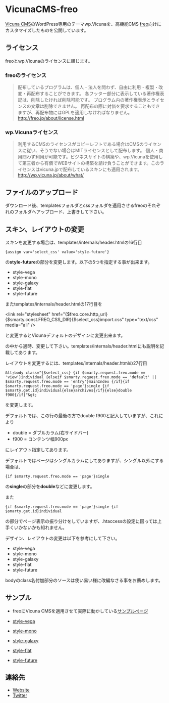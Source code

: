 # VicunaCMS-freo

[Vicuna CMS](http://vicuna.jp)のWordPress専用のテーマwp.Vicunaを、高機能CMS [freo](http://freo.jp)向けにカスタマイズしたものを公開しています。

## ライセンス

freoとwp.Vicunaのライセンスに順じます。

### freoのライセンス
> 配布しているプログラムは、個人・法人を問わず、自由に利用・複製・改変・再配布することができます。
> 各フッター部分に表示している著作権表記は、削除したければ削除可能です。
> プログラム内の著作権表示とライセンスの文章は削除できません。
> 再配布の際に対価を要求することもできますが、再配布物にはGPLを適用しなければなりません。
> <http://freo.jp/about/license.html>

### wp.Vicunaライセンス
> 利用するCMSのライセンスがコピーレフトである場合はCMSのライセンスに従い、そうでない場合はMITライセンスとして配布します。
> 個人・商用問わず利用が可能です。ビジネスサイトの構築や、wp.Vicunaを使用して第三者から有償でWEBサイトの構築を請け負うことができます。このライセンスはvicuna.jpで配布しているスキンにも適用されます。
> <http://wp.vicuna.jp/about/what/>

## ファイルのアップロード

ダウンロード後、templatesフォルダとcssフォルダを適用させるfreoのそれぞれのフォルダへアップロード、上書きして下さい。

## スキン、レイアウトの変更

スキンを変更する場合は、templates/internals/header.htmlの16行目

    {assign var='select_css' value='style-future'}

の**style-future**の部分を変更します。以下の5つを指定する事が出来ます。

* style-vega
* style-mono
* style-galaxy
* style-flat
* style-future

またtemplates/internals/header.htmlの17行目を

&lt;link rel="stylesheet" href="{$freo.core.http_url}{$smarty.const.FREO_CSS_DIR}{$select_css}import.css" type="text/css" media="all" /&gt;

と変更するとVicunaデフォルトのデザインに変更出来ます。

の中から適時、変更して下さい。templates/internals/header.htmlにも説明を記載してあります。

レイアウトを変更するには、templates/internals/header.htmlの27行目

    &lt;body class="{$select_css} {if $smarty.request.freo.mode == 'view'}individual {elseif $smarty.request.freo.mode == 'default' || $smarty.request.freo.mode == 'entry'}mainIndex {/if}{if $smarty.request.freo.mode == 'page'}single {if $smarty.get.id}individual{else}archives{/if}{else}double f900{/if}"&gt;

を変更します。

デフォルトでは、この行の最後の方でdouble f900と記入していますが、これにより

* double = ダブルカラム(右サイドバー)
* f900 = コンテンツ幅900px

にレイアウト指定してあります。

デフォルトではページはシングルカラムにしてありますが、シングル以外にする場合は、

    {if $smarty.request.freo.mode == 'page'}single 

の**single**の部分を**double**などに変更します。

また

    {if $smarty.request.freo.mode == 'page'}single {if $smarty.get.id}individual

の部分でページ表示の振り分けをしていますが、.htaccessの設定に因っては上手くいかないかも知れません。

デザイン、レイアウトの変更は以下を参考にして下さい。

* style-vega
* style-mono
* style-galaxy
* style-flat
* style-future

bodyのclass名付加部分のソースは使い易い様に改編なさる事をお薦めします。

## サンプル

* freoにVicuna CMSを適用させて実際に動かしている[サンプルページ](http://vc.metal-mad.com)

* [style-vega](http://vc.metal-mad.com/demo/style-vega/preview/index.html)
* [style-mono](http://vc.metal-mad.com/demo/style-mono/preview/index.html)
* [style-galaxy](http://vc.metal-mad.com/demo/style-galaxy/preview/index.html)
* [style-flat](http://vc.metal-mad.com/demo/style-flat/preview/index.html)
* [style-future](http://vc.metal-mad.com/demo/style-future/preview/index.html)

## 連絡先

* [Website](http://metal-mad.com)
* [Twitter](https://twitter.com/metalmadcom)
